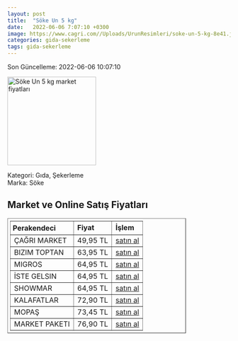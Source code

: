 ```yaml
---
layout: post
title:  "Söke Un 5 kg"
date:   2022-06-06 7:07:10 +0300
image: https://www.cagri.com//Uploads/UrunResimleri/soke-un-5-kg-8e41.jpg
categories: gida-sekerleme
tags: gida-sekerleme
---
```


Son Güncelleme: 2022-06-06 10:07:10

<img src="https://www.cagri.com//Uploads/UrunResimleri/soke-un-5-kg-8e41.jpg" width="200" alt="Söke Un 5 kg market fiyatları" />

Kategori: Gıda, Şekerleme
<br />
Marka: Söke

<h2>Market ve Online Satış Fiyatları</h2>

<table border="1" style="padding: 5px;width:80%;">
  <tr>
    <td style="padding: 5px;"><strong>Perakendeci</strong></td>
    <td><strong>Fiyat</strong></td>
    <td><strong>İşlem</strong></td>
  </tr>
  <tr>
              <td title="Çağrı Market">ÇAĞRI MARKET</td>
              <td>49,95 TL</td>
              <td><a title="Çağrı Market" target="_blank" href="https://www.cagri.com/soke-un-5-kg">satın al</a></td>
            </tr><tr>
              <td title="Bizim Toptan">BIZIM TOPTAN</td>
              <td>63,95 TL</td>
              <td><a title="Bizim Toptan" target="_blank" href="https://www.bizimtoptan.com.tr/soke-un-geleneksel-5-kg">satın al</a></td>
            </tr><tr>
              <td title="Migros">MIGROS</td>
              <td>64,95 TL</td>
              <td><a title="Migros" target="_blank" href="https://www.migros.com.tr/soke-un-5-kg-p-4c73e5">satın al</a></td>
            </tr><tr>
              <td title="İste Gelsin">İSTE GELSIN</td>
              <td>64,95 TL</td>
              <td><a title="İste Gelsin" target="_blank" href="https://www.istegelsin.com/urun/soke-un-5-kg_SKE6-AD">satın al</a></td>
            </tr><tr>
              <td title="Showmar">SHOWMAR</td>
              <td>64,95 TL</td>
              <td><a title="Showmar" target="_blank" href="https://www.showmar.com.tr/urun/soke-un-5kg">satın al</a></td>
            </tr><tr>
              <td title="Kalafatlar">KALAFATLAR</td>
              <td>72,90 TL</td>
              <td><a title="Kalafatlar" target="_blank" href="https://www.kalafatlar.com/urun/soke-un-5-kg">satın al</a></td>
            </tr><tr>
              <td title="Mopaş">MOPAŞ</td>
              <td>73,45 TL</td>
              <td><a title="Mopaş" target="_blank" href="https://www.mopas.com.tr/soke-un-5-kg/p/54514">satın al</a></td>
            </tr><tr>
              <td title="Market Paketi">MARKET PAKETI</td>
              <td>76,90 TL</td>
              <td><a title="Market Paketi" target="_blank" href="https://www.marketpaketi.com.tr/soke-un-5-kg-p-518845">satın al</a></td>
            </tr>
</table>

